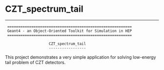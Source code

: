 # CZT_spectrum_tail
-------------------------------------------------------------------

     =========================================================
     Geant4 - an Object-Oriented Toolkit for Simulation in HEP
     =========================================================

                        CZT_spectrum_tail
                        -----------------

 This project demonstrates a very simple application for solving
 low-energy tail problem of CZT detectors.

